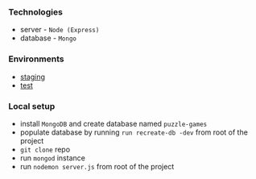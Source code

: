 ### Technologies
* server - `Node (Express)`
* database - `Mongo`
### Environments
* [staging](https://staging-puzzle-games-api.herokuapp.com)
* [test](https://test-puzzle-games-api.herokuapp.com)
### Local setup
* install `MongoDB` and create database named `puzzle-games`
* populate database by running `run recreate-db -dev` from root of the project
* `git clone` repo
* run `mongod` instance
* run `nodemon server.js` from root of the project
